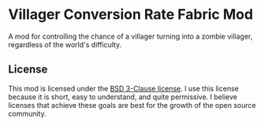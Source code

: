 # Villager Conversion Rate Fabric Mod

A mod for controlling the chance of a villager turning into a zombie villager, regardless of the world's difficulty.

## License

This mod is licensed under the [BSD 3-Clause license](./LICENSE). I use this license because it is short, easy to
understand, and quite permissive. I believe licenses that achieve these goals are best for the growth of the open source
community.